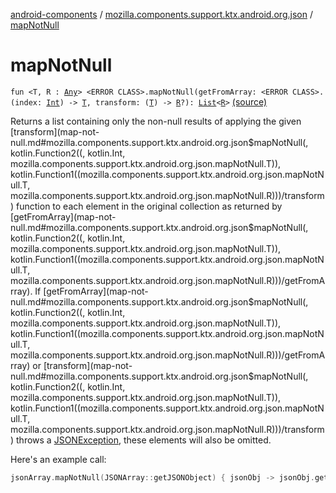 [android-components](../index.md) / [mozilla.components.support.ktx.android.org.json](index.md) / [mapNotNull](./map-not-null.md)

# mapNotNull

`fun <T, R : `[`Any`](https://kotlinlang.org/api/latest/jvm/stdlib/kotlin/-any/index.html)`> <ERROR CLASS>.mapNotNull(getFromArray: <ERROR CLASS>.(index: `[`Int`](https://kotlinlang.org/api/latest/jvm/stdlib/kotlin/-int/index.html)`) -> `[`T`](map-not-null.md#T)`, transform: (`[`T`](map-not-null.md#T)`) -> `[`R`](map-not-null.md#R)`?): `[`List`](https://kotlinlang.org/api/latest/jvm/stdlib/kotlin.collections/-list/index.html)`<`[`R`](map-not-null.md#R)`>` [(source)](https://github.com/mozilla-mobile/android-components/blob/master/components/support/ktx/src/main/java/mozilla/components/support/ktx/android/org/json/JSONArray.kt#L44)

Returns a list containing only the non-null results of applying the given [transform](map-not-null.md#mozilla.components.support.ktx.android.org.json$mapNotNull(, kotlin.Function2((, kotlin.Int, mozilla.components.support.ktx.android.org.json.mapNotNull.T)), kotlin.Function1((mozilla.components.support.ktx.android.org.json.mapNotNull.T, mozilla.components.support.ktx.android.org.json.mapNotNull.R)))/transform) function
to each element in the original collection as returned by [getFromArray](map-not-null.md#mozilla.components.support.ktx.android.org.json$mapNotNull(, kotlin.Function2((, kotlin.Int, mozilla.components.support.ktx.android.org.json.mapNotNull.T)), kotlin.Function1((mozilla.components.support.ktx.android.org.json.mapNotNull.T, mozilla.components.support.ktx.android.org.json.mapNotNull.R)))/getFromArray). If [getFromArray](map-not-null.md#mozilla.components.support.ktx.android.org.json$mapNotNull(, kotlin.Function2((, kotlin.Int, mozilla.components.support.ktx.android.org.json.mapNotNull.T)), kotlin.Function1((mozilla.components.support.ktx.android.org.json.mapNotNull.T, mozilla.components.support.ktx.android.org.json.mapNotNull.R)))/getFromArray)
or [transform](map-not-null.md#mozilla.components.support.ktx.android.org.json$mapNotNull(, kotlin.Function2((, kotlin.Int, mozilla.components.support.ktx.android.org.json.mapNotNull.T)), kotlin.Function1((mozilla.components.support.ktx.android.org.json.mapNotNull.T, mozilla.components.support.ktx.android.org.json.mapNotNull.R)))/transform) throws a [JSONException](#), these elements will also be omitted.

Here's an example call:

``` kotlin
jsonArray.mapNotNull(JSONArray::getJSONObject) { jsonObj -> jsonObj.getString("author") }
```

